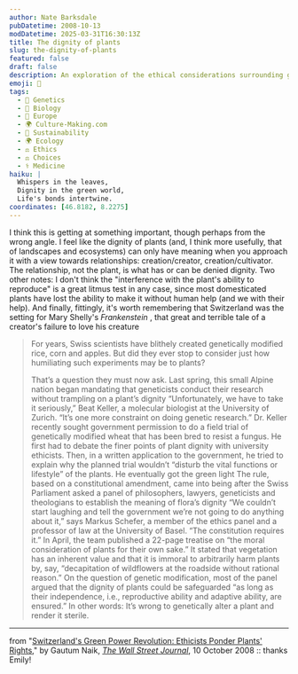 ```yaml
---
author: Nate Barksdale
pubDatetime: 2008-10-13
modDatetime: 2025-03-31T16:30:13Z
title: The dignity of plants
slug: the-dignity-of-plants
featured: false
draft: false
description: An exploration of the ethical considerations surrounding genetic modification and the dignity of plants in Switzerland.
emoji: 🌱
tags:
  - 🧬 Genetics
  - 🦠 Biology
  - 🍷 Europe
  - 🌍 Culture-Making.com
  - 🌱 Sustainability
  - 🌍 Ecology
  - ⚖️ Ethics
  - ⚖️ Choices
  - ⚕️ Medicine
haiku: |
  Whispers in the leaves,  
  Dignity in the green world,  
  Life's bonds intertwine.
coordinates: [46.8182, 8.2275]
---
```


I think this is getting at something important, though perhaps from the wrong angle. I feel like the dignity of plants (and, I think more usefully, that of landscapes and ecosystems) can only have meaning when you approach it with a view towards relationships: creation/creator, creation/cultivator. The relationship, not the plant, is what has or can be denied dignity. Two other notes: I don't think the "interference with the plant's ability to reproduce" is a great litmus test in any case, since most domesticated plants have lost the ability to make it without human help (and we with their help). And finally, fittingly, it's worth remembering that Switzerland was the setting for Mary Shelly's _Frankenstein_ , that great and terrible tale of a creator's failure to love his creature

> For years, Swiss scientists have blithely created genetically modified rice, corn and apples. But did they ever stop to consider just how humiliating such experiments may be to plants?
>
> That’s a question they must now ask. Last spring, this small Alpine nation began mandating that geneticists conduct their research without trampling on a plant’s dignity
> “Unfortunately, we have to take it seriously,” Beat Keller, a molecular biologist at the University of Zurich. “It’s one more constraint on doing genetic research.”
> Dr. Keller recently sought government permission to do a field trial of genetically modified wheat that has been bred to resist a fungus. He first had to debate the finer points of plant dignity with university ethicists. Then, in a written application to the government, he tried to explain why the planned trial wouldn’t “disturb the vital functions or lifestyle” of the plants. He eventually got the green light
> The rule, based on a constitutional amendment, came into being after the Swiss Parliament asked a panel of philosophers, lawyers, geneticists and theologians to establish the meaning of flora’s dignity
> “We couldn’t start laughing and tell the government we’re not going to do anything about it,” says Markus Schefer, a member of the ethics panel and a professor of law at the University of Basel. “The constitution requires it.”
> In April, the team published a 22-page treatise on “the moral consideration of plants for their own sake.” It stated that vegetation has an inherent value and that it is immoral to arbitrarily harm plants by, say, “decapitation of wildflowers at the roadside without rational reason.”
> On the question of genetic modification, most of the panel argued that the dignity of plants could be safeguarded “as long as their independence, i.e., reproductive ability and adaptive ability, are ensured.” In other words: It’s wrong to genetically alter a plant and render it sterile.

---

from "[Switzerland's Green Power Revolution: Ethicists Ponder Plants' Rights](https://www.google.com/search?q=%22Switzerland%27s%20Green%20Power%20Revolution%3A%20Ethicists%20Ponder%20Plants%27%20Rights%22%20online.wsj.com)," by Gautum Naik, [_The Wall Street Journal_](https://www.google.com/search?q=%22_The%20Wall%20Street%20Journal_%22%20online.wsj.com), 10 October 2008 :: thanks Emily!
